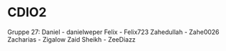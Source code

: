 # CDIO2
Gruppe 27:
Daniel      - danielweper
Felix       - Felix723
Zahedullah  - Zahe0026
Zacharias   - Zigalow
Zaid Sheikh - ZeeDiazz
